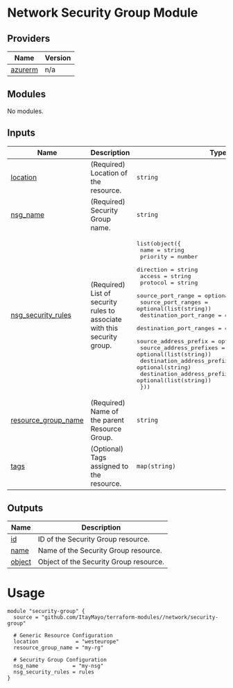 <!-- BEGIN_TF_DOCS -->
# Network Security Group Module

## Providers

| Name | Version |
|------|---------|
| <a name="provider_azurerm"></a> [azurerm](#provider\_azurerm) | n/a |

## Modules

No modules.

## Inputs

| Name | Description | Type | Default | Required |
|------|-------------|------|---------|:--------:|
| <a name="input_location"></a> [location](#input\_location) | (Required) Location of the resource. | `string` | n/a | yes |
| <a name="input_nsg_name"></a> [nsg\_name](#input\_nsg\_name) | (Required) Security Group name. | `string` | n/a | yes |
| <a name="input_nsg_security_rules"></a> [nsg\_security\_rules](#input\_nsg\_security\_rules) | (Required) List of security rules to associate with this security group. | <pre>list(object({<br>    name = string<br>    priority = number<br>    direction = string<br>    access = string<br>    protocol = string<br>    source_port_range = optional(string)<br>    source_port_ranges = optional(list(string))<br>    destination_port_range = optional(string)<br>    destination_port_ranges = optional(list(string))<br>    source_address_prefix = optional(string)<br>    source_address_prefixes = optional(list(string))<br>    destination_address_prefix = optional(string)<br>    destination_address_prefixes = optional(list(string))<br>  }))</pre> | n/a | yes |
| <a name="input_resource_group_name"></a> [resource\_group\_name](#input\_resource\_group\_name) | (Required) Name of the parent Resource Group. | `string` | n/a | yes |
| <a name="input_tags"></a> [tags](#input\_tags) | (Optional) Tags assigned to the resource. | `map(string)` | `null` | no |

## Outputs

| Name | Description |
|------|-------------|
| <a name="output_id"></a> [id](#output\_id) | ID of the Security Group resource. |
| <a name="output_name"></a> [name](#output\_name) | Name of the Security Group resource. |
| <a name="output_object"></a> [object](#output\_object) | Object of the Security Group resource. |

# Usage

```
module "security-group" {
  source = "github.com/ItayMayo/terraform-modules//network/security-group"

  # Generic Resource Configuration
  location            = "westeurope"
  resource_group_name = "my-rg"

  # Security Group Configuration
  nsg_name           = "my-nsg"
  nsg_security_rules = rules
}
```
<!-- END_TF_DOCS -->